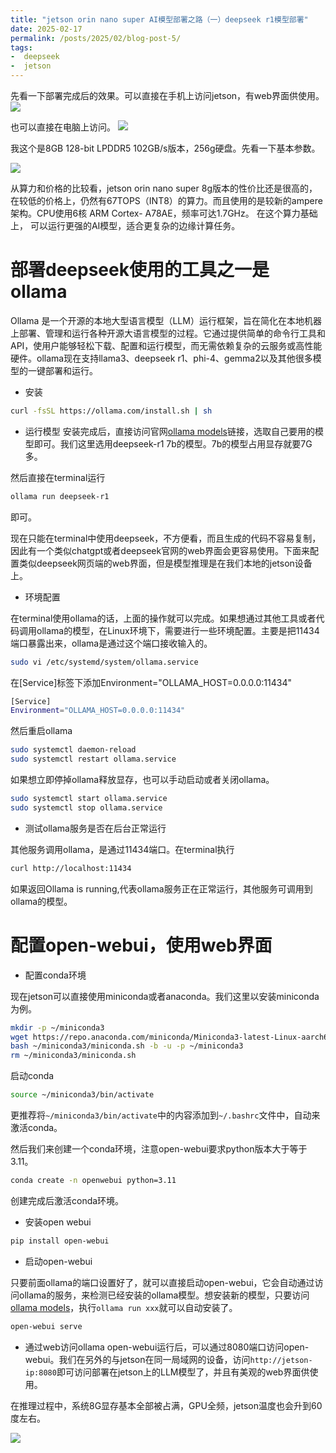 ```yaml
---
title: "jetson orin nano super AI模型部署之路（一）deepseek r1模型部署"
date: 2025-02-17
permalink: /posts/2025/02/blog-post-5/
tags:
-  deepseek
-  jetson
---
```


先看一下部署完成后的效果。可以直接在手机上访问jetson，有web界面供使用。
![](https://borninfreedom.github.io/images/2025/02/jetson/1/2.jpg)

也可以直接在电脑上访问。
![](https://borninfreedom.github.io/images/2025/02/jetson/1/4.png)



我这个是8GB 128-bit LPDDR5 102GB/s版本，256g硬盘。先看一下基本参数。

![](https://borninfreedom.github.io/images/2025/02/jetson/1/1.png)

从算力和价格的比较看，jetson orin nano super 8g版本的性价比还是很高的，在较低的价格上，仍然有67TOPS（INT8）的算力。而且使用的是较新的ampere架构。CPU使用6核 ARM Cortex- A78AE，频率可达1.7GHz。 在这个算力基础上， 可以运行更强的AI模型，适合更复杂的边缘计算任务。


# 部署deepseek使用的工具之一是ollama
Ollama 是一个开源的本地大型语言模型（LLM）运行框架，旨在简化在本地机器上部署、管理和运行各种开源大语言模型的过程。它通过提供简单的命令行工具和 API，使用户能够轻松下载、配置和运行模型，而无需依赖复杂的云服务或高性能硬件。ollama现在支持llama3、deepseek r1、phi-4、gemma2以及其他很多模型的一键部署和运行。

* 安装

```bash
curl -fsSL https://ollama.com/install.sh | sh
```

* 运行模型
安装完成后，直接访问官网[ollama models](https://ollama.com/search)链接，选取自己要用的模型即可。我们这里选用deepseek-r1 7b的模型。7b的模型占用显存就要7G多。

然后直接在terminal运行
```bash
ollama run deepseek-r1
```
即可。

现在只能在terminal中使用deepseek，不方便看，而且生成的代码不容易复制，因此有一个类似chatgpt或者deepseek官网的web界面会更容易使用。下面来配置类似deepseek网页端的web界面，但是模型推理是在我们本地的jetson设备上。

* 环境配置

在terminal使用ollama的话，上面的操作就可以完成。如果想通过其他工具或者代码调用ollama的模型，在Linux环境下，需要进行一些环境配置。主要是把11434端口暴露出来，ollama是通过这个端口接收输入的。


```bash
sudo vi /etc/systemd/system/ollama.service
```

在[Service]标签下添加Environment="OLLAMA_HOST=0.0.0.0:11434"

```bash
[Service]
Environment="OLLAMA_HOST=0.0.0.0:11434"
```

然后重启ollama

```bash
sudo systemctl daemon-reload
sudo systemctl restart ollama.service
```

如果想立即停掉ollama释放显存，也可以手动启动或者关闭ollama。

```bash
sudo systemctl start ollama.service
sudo systemctl stop ollama.service
```

* 测试ollama服务是否在后台正常运行

其他服务调用ollama，是通过11434端口。在terminal执行
```bash
curl http://localhost:11434
```

如果返回Ollama is running,代表ollama服务正在正常运行，其他服务可调用到ollama的模型。

# 配置open-webui，使用web界面

* 配置conda环境

现在jetson可以直接使用miniconda或者anaconda。我们这里以安装miniconda为例。

```bash
mkdir -p ~/miniconda3
wget https://repo.anaconda.com/miniconda/Miniconda3-latest-Linux-aarch64.sh -O ~/miniconda3/miniconda.sh
bash ~/miniconda3/miniconda.sh -b -u -p ~/miniconda3
rm ~/miniconda3/miniconda.sh
```

启动conda

```bash
source ~/miniconda3/bin/activate
```

更推荐将`~/miniconda3/bin/activate`中的内容添加到`~/.bashrc`文件中，自动来激活conda。

然后我们来创建一个conda环境，注意open-webui要求python版本大于等于3.11。

```bash
conda create -n openwebui python=3.11
```

创建完成后激活conda环境。

* 安装open webui

```bash
pip install open-webui
```

* 启动open-webui

只要前面ollama的端口设置好了，就可以直接启动open-webui，它会自动通过访问ollama的服务，来检测已经安装的ollama模型。想安装新的模型，只要访问[ollama models](https://ollama.com/search)，执行`ollama run xxx`就可以自动安装了。
```bash
open-webui serve
```

* 通过web访问ollama
open-webui运行后，可以通过8080端口访问open-webui。我们在另外的与jetson在同一局域网的设备，访问`http://jetson-ip:8080`即可访问部署在jetson上的LLM模型了，并且有美观的web界面供使用。



在推理过程中，系统8G显存基本全部被占满，GPU全频，jetson温度也会升到60度左右。

![](https://borninfreedom.github.io/images/2025/02/jetson/1/3.png)

